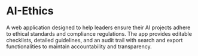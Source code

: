 # AI-Ethics
A web application designed to help leaders ensure their AI projects adhere to ethical standards and compliance regulations. The app provides editable checklists, detailed guidelines, and an audit trail with search and export functionalities to maintain accountability and transparency.

